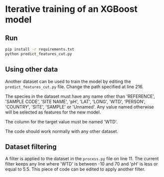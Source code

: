 # Iterative training of an XGBoost model

## Run
```sh
pip install -r requirements.txt
python predict_features_cut.py
```

## Using other data
Another dataset can be used to train the model by editing the `predict_features_cut.py` file. Change the path specified at line 216.

The species in the dataset must have any name other than 'REFERENCE', 'SAMPLE CODE', 'SITE NAME', 'pH', 'LAT', 'LONG', 'WTD', 'PERSON', 'COUNTRY', 'SITE', 'SAMPLE' or 'Unnamed'. Any value named otherwise will be selected as features for the new model.

The column for the target value must be named 'WTD'.

The code should work normally with any other dataset.

## Dataset filtering
A filter is applied to the dataset in the `process.py` file on line 11. The current filter keeps any line where 'WTD' is between -10 and 70 and 'pH' is less or equal to 5.5. This piece of code can be edited to apply another filter.